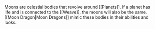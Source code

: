 Moons are celestial bodies that revolve around [[Planets]]. If a planet has life and is connected to the [[Weave]], the moons will also be the same. [[Moon Dragon|Moon Dragons]] mimic these bodies in their abilities and looks.

# 